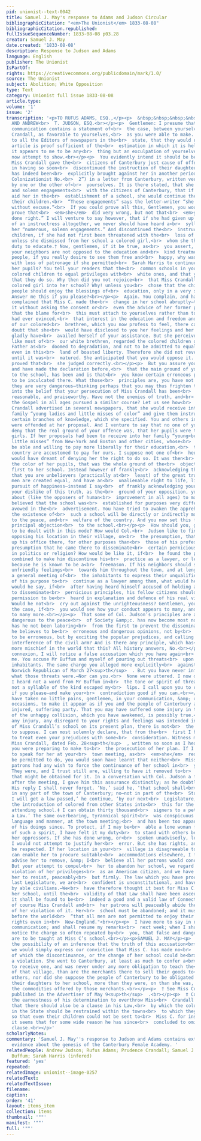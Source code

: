 ```yaml
---
pid: unionist--text-0042
title: Samuel J. May's response to Adams and Judson Circular
bibliographicCitation: "<em>The Unionist</em> 1833-08-08"
bibliographicCitation.republished: 
fullIssueSequenceNumber: 1833-08-08 p03.28
creator: Samuel J. May
date.created: '1833-08-08'
description: Response to Judson and Adams
language: English
publisher: The Unionist
IsPartOf: 
rights: https://creativecommons.org/publicdomain/mark/1.0/
source: The Unionist
subject: Abolition; White Opposition
type: Text
category: Unionist full issue 1833-08-08
article.type: 
volume: '1'
issue: '2'
transcription: '<p>TO RUFUS ADAMS, ESQ.,</p><p>  &nbsp;&nbsp;&nbsp;&nbsp;&nbsp;&nbsp;&nbsp;&nbsp;&nbsp;&nbsp;&nbsp;
  AND ANDREW<br>  T. JUDSON, ESQ.<br></p><p>  Gentlemen: I presume that the foregoing
  communication contains a statement of<br>  the case, between yourselves &amp; Miss
  Crandall, as favorable to yourselves,<br>  as you were able to make. The request
  to all the Editors of newspapers in the<br>  state, that they would republish the
  article is proof sufficient of the<br>  estimation in which it is held. Still, gentlemen,
  it appears to me to be any<br>  thing but an exculpation of yourselves. This I shall
  now attempt to show.<br></p><p>  You evidently intend it should be believed, that
  Miss Crandall gave the<br>  citizens of Canterbury just cause of offence, at first,
  in having so soon<br>  discontinued the instruction of their daughters. The charge
  has indeed been<br>  explicitly brought against her in another periodical (“the
  Colonizationist No.<br>  2”) in a letter from Canterbury, written very probably
  by one or the other of<br>  yourselves. It is there stated, that she “made numerous
  and solemn engagements<br>  with the citizens of Canterbury, that if they would
  aid her in the<br>  establishment of a school, she would continue the school for
  their children.<br>  “These engagements” says the letter-writer “she has violated
  without excuse.”<br>  If you could prove all this, Gentlemen, you would certainly
  prove that<br>  <em>she</em>  did very wrong, but not that<br>  <em>you</em>  have
  done right.” I will venture to say however, that if she had given up the<br>  office
  of an instructress altogether, we never should have heard a<br>  syllable about
  her “numerous, solemn engagements.” And discontinued the<br>  instruction of your
  children, if she had not first been threatened with the<br>  loss of your patronage,
  unless she dismissed from her school a colored girl,<br>  whom she thought it her
  duty to educate.† Now, gentlemen, if it be true, as<br>  you assert, that you and
  your neighbors are not opposed to the education and<br>  kind treatment of colored
  people, if you really desire to see them free and<br>  happy, why was Miss C. threatened
  with loss of patronage if she permitted<br>  Sarah Harris to continue as one of
  her pupils? You tell your readers that the<br>  common schools in your town admit
  colored children to equal privileges with<br>  white ones, and that you rejoice
  that they do so. Why then did you not rejoice<br>  that Miss Crandall admitted a
  colored girl into her school? Why! unless you<br>  chose that the children of colored
  people should enjoy the blessings of<br>  education, only in a very stinted measure?
  Answer me this if you please?<br></p><p>  Again. You complain, and have elsewhere
  complained that Miss C. made the<br>  change in her school abruptly—that she did
  it without asking the consent or<br>  even the advice of her former patrons. I apprehend
  that the blame for<br>  this must attach to yourselves rather than to her. If you
  had ever evinced,<br>  that interest in the education and freedom and happiness
  of our colored<br>  brethren, which you now profess to feel, there can be little
  doubt that she<br>  would have disclosed to you her feelings and her purposes; and
  gladly have<br>  availed herself of your assistance. But she perceived that you,
  like most of<br>  our white brethren, regarded the colored children of our Heavenly
  Father as<br>  doomed to degradation, and not to be admitted to equal privileges
  even in this<br>  land of boasted liberty. Therefore she did not reveal her plan
  until it was<br>  matured. She anticipated that you would oppose it. The event has
  proved that<br>  she judged correctly.<br></p><p>  But you assure your fellow-citizens,
  and have made the declaration before,<br>  that the main ground of your opposition
  to the school, has been and is that<br>  you know certain erroneous principles were
  to be inculcated there. What those<br>  principles are, you have not stated. You<br>  <em>assert</em>  that
  they are very dangerous—thinking perhaps that you may thus frighten the<br>  community
  into the belief that your persecution of Miss Crandall has been<br>  altogether
  reasonable, and praiseworthy. Have not the enemies of truth, and<br>  freedom, and
  the Gospel in all ages pursued a similar course? Let us see how<br>  you have proceeded.<br></p><p>  Miss
  Crandall advertised in several newspapers, that she would receive into<br>  her
  family “young ladies and little misses of color” and give them instruction<br>  in
  certain branches of knowledge, which she specified. You and others in the<br>  village
  were offended at her proposal. And I venture to say that no one of you<br>  will
  deny that the real ground of your offence was, that her pupils were to be<br>  colored
  girls. If her proposals had been to receive into her family “young<br>  ladies and
  little misses” from New-York and Boston and other cities, whose<br>  parents would
  be able and willing to pay more liberally for their education,<br>  than we in the
  country are accustomed to pay for ours. I suppose not one of<br>  her neighbors
  would have dreamt of denying her the right to do so. It was then<br>  without doubt
  the color of her pupils, that was the whole ground of the<br>  objection made at
  first to her school. Instead however of frankly<br>  acknowledging this—acknowledging
  that you are unbelievers (practically at<br>  least) of the great truth that all
  men are created equal, and have an<br>  unalienable right to life, liberty and the
  pursuit of happiness—instead I say<br>  of frankly acknowledging your unbelief or
  your dislike of this truth, as the<br>  ground of your opposition, you have gone
  about (like the opposers of human<br>  improvement in all ages) to make it generally
  believed that the school was<br>  established for purposes very different from those
  avowed in the<br>  advertisement. You have tried to awaken the apprehension that
  the existence of<br>  such a school will be directly or indirectly most dangerous
  to the peace, and<br>  welfare of the country. And you now set this forth as your
  principal objection<br>  to the school.<br></p><p>  How should you, gentlemen, like
  to be dealt with in this mode? How would Col.<br>  Judson like to find his neighbors
  opposing his location in their village, on<br>  the presumption, that he had set
  up his office there, for other purposes than<br>  those of his profession—on the
  presumption that he came there to disseminate<br>  certain pernicious doctrines
  in politics or religion? How would be like it, if<br>  he found the people of Canterbury
  combined to make him discontinue his<br>  practice as a lawyer, or leave the town,
  because he is known to be a<br>  freemason. If his neighbors should succeed in diffusing
  unfriendly feelings<br>  towards him throughout the town, and at length procured
  a general meeting of<br>  the inhabitants to express their unqualified disapprobation
  of his purpose to<br>  continue as a lawyer among them, what would he think, what
  would he say, if<br>  after having heard himself accused of holding and intending
  to disseminate<br>  pernicious principles, his fellow citizens should refuse his
  permission to be<br>  heard in explanation and defence of his real views and purposes?
  Would he not<br>  cry out against the unrighteousness? Gentlemen, you must reverse
  the case, if<br>  you would see how your conduct appears to many, and will appear
  to many more.<br></p><p>  That some of Col. Judson’s principles are actually bad,
  dangerous to the peace<br>  of Society &amp;c. has now become most notorious. For
  has he not been laboring<br>  from the first to prevent the dissemination of what
  he believes to be<br>  erroneous and dangerous opinions, not by<br>  <em>showing</em>  them
  to be erroneous, but by exciting the popular prejudices, and calling for<br>  the
  interference of the civil arm? And is there any principle, which has<br>  wrought
  more mischief in the world that this? All history answers, No.<br></p><p>  In this
  connexion, I will notice a false accusation which you have again<br>  brought against
  me. You accuse Mr Buffum and myself of pouring out threats<br>  upon the town and
  inhabitants. The same charge you alleged more explicitly<br>  against us in the
  Norwich Republican of March 27<sup>th</sup>  . But you have never informed the public
  what those threats were.—Nor can you.<br>  None were uttered. I now declare, that
  I heard not a word from Mr Buffum in<br>  the tone or spirit of threat; and that
  not a syllable of the kind escaped my<br>  lips. I call upon you to contradict me
  if you please—and make your<br>  contradiction good if you can.<br></p><p>  You
  have taken no little pains, gentlemen, in your communication, &amp; on<br>  other
  occasions, to make it appear as if you and the people of Canterbury are<br>  the
  injured, suffering party. That you may have suffered some injury in the<br>  course
  of the unhappy collision, which you have awakened, is possibly true.<br>  But that
  any injury, any disregard to your rights and feelings was intended in<br>  the establishment
  of Miss Crandall’s school on its present plan, there is not<br>  the slightest reason
  to suppose. I can most solemnly declare, that from the<br>  first I have been willing
  to treat even your prejudices with some<br>  consideration. Witness my letter to
  Miss Crandall, dated Feb. 28<sup>th</sup>  , written so soon as I heard of the opposition
  you were preparing to make to<br>  the prosecution of her plan. If I had been permitted
  to speak for her at your<br>  town meeting, as<br>  <em>she</em>  requested I might
  be permitted to do, you would soon have learnt that neither<br>  Miss C. nor her
  patrons had any wish to force the continuance of her school in<br>  your village.
  They were, and I trust still are, willing to have it removed to<br>  any<br>  <em>suitable</em>  place,
  that might be obtained for it. In a conversation with Col. Judson a few<br>  days
  after the meeting, I gave him this assurance distinctly; as he doubtless<br>  remembers.
  His reply I shall never forget. ‘No,’ said he, ‘that school shall<br>  not be located
  in any part of the town of Canterbury; no—not in part of the<br>  State of Connecticut.
  I will get a law passed,’ he continue, ‘by our next<br>  Legislature, prohibiting
  the introduction of colored from other States into<br>  this for the purpose of
  attending school.‡ I can obtain thirty thousand<br>  signers to a petition for such
  a Law.’ The same overbearing, tyrannical spirit<br>  was conspicuous in that gentleman’s
  language and manner, at the town meeting;<br>  and has been too apparent in many
  of his doings since. To protect, if I may be<br>  able a lone woman from the operations
  of such a spirit, I have felt it my duty<br>  to stand with others between her and
  her oppressors. If she has done wrong, or<br>  spoken unadvisedly, let her be rebuked.
  I would not attempt to justify her<br>  error. But she has rights, and they must
  be respected. If her location in your<br>  village is disagreeable to you, and you
  can enable her to procure suitable<br>  accommodations elsewhere, I for one should
  advise her to remove, &amp; I<br>  believe all her patrons would concur in the advice.
  But your attempt to compel<br>  her to abandon her school, we regard as a flagrant
  violation of her privileges<br>  as an American citizen, and we have therefore advised
  her to resist, peaceably<br>  but firmly. The law which you have procured from our
  last Legislature, we are<br>  confident is unconstitutional, and have been so advised
  by able civilians.—We<br>  have therefore thought it best for Miss C. to continue
  her school, until the<br>  validity of that Law shall have been ascertained. If
  it shall be found to be<br>  indeed a good and a valid law of Connecticut, then
  of course Miss Crandall and<br>  her patrons will peaceably abide the consequences
  of her violation of it. Her<br>  school must be abandoned; and it must then be acknowledged
  before the world<br>  “that all men are not permitted to enjoy their unalienable
  rights even in<br>  New-England."<br></p><p>  I have more to say in reply to your
  communication; and shall resume my remarks<br>  next week; when I shall particularly
  notice the charge so often repeated by<br>  you, that false and dangerous principles
  are to be taught at Miss C’s school.<br></p><p>SAMUEL J. MAY</p><p>  *To preclude
  the possibility of an inference that the truth of this accusation<br>  is admitted,
  we would simply express our conviction that Miss C. has made no<br>  engagements,
  of which the discontinuance, or the change of her school could be<br>  considered
  a violation. She went to Canterbury, at least as much to confer a<br>  favor as
  to receive one, and was never under any more obligation to teach the<br>  children
  of that village, than are the merchants there to sell their goods to<br>  her or
  others, nor did she suppose the people of Canterbury to be obligated to<br>  send
  their daughters to her school, more than they were, on than she was, to<br>  purchase
  the commodities offered by those merchants.<br></p><p>  † See Miss Crandall’s Letter
  published in the Advertiser of May 9<sup>th</sup>  .<br></p><p>  ‡ Col. Judson in
  the earnestness of his determination to overthrow Miss<br>  Crandall’s school, threatened
  that there should also be a clause in his Law,<br>  by which the colored people
  in the State should be restrained within the towns<br>  to which they now belong,
  so that even their children could not be sent to<br>  Miss C. for instruction. But
  it seems that for some wide reason he has since<br>  concluded to omit the proposed
  clause.<br></p>'
scholarlyNotes: 
commentary: 'Samuel J. May''s response to Judson and Adams contains extensive primary
  evidence about the genesis of the Canterbury Female Academy. '
relatedPeople: Andrew Judson; Rufus Adams; Prudence Crandall; Samuel J. May; Arnold
  Buffum; Sarah Harris (infered)
featured: 'yes'
repeated: 
relatedImage: unionist--image-0257
relatedText: 
relatedTextIssue: 
filename: 
caption: 
order: '41'
layout: items_item
collection: items
thumbnail: '""'
manifest: '""'
full: '""'
---
```

